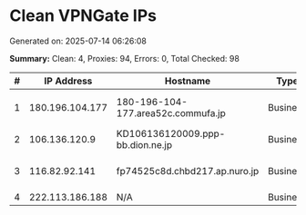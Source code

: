 # Clean VPNGate IPs
Generated on: 2025-07-14 06:26:08

**Summary:** Clean: 4, Proxies: 94, Errors: 0, Total Checked: 98

| # | IP Address | Hostname | Type | Country | Provider |
|---|------------|----------|------|---------|----------|
| 1 | 180.196.104.177 | 180-196-104-177.area52c.commufa.jp | Business | JP | Chubu Telecommunications Company, Inc. |
| 2 | 106.136.120.9 | KD106136120009.ppp-bb.dion.ne.jp | Business | JP | KDDI CORPORATION |
| 3 | 116.82.92.141 | fp74525c8d.chbd217.ap.nuro.jp | Business | JP | Sony Network Communications Inc. |
| 4 | 222.113.186.188 | N/A | Business | KR | Korea Telecom |
